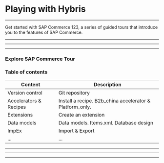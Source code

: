 # Playing with Hybris
---

Get started with SAP Commerce 123, a series of guided tours that introduce you to the features of SAP Commerce.

---
---
---

### Explore SAP Commerce Tour
### Table of contents

| Content      | Description |
| -----------                         | -----------                                                         |
| Version control                     | Git repository                                                      |
| Accelerators & Recipes              | Install a recipe. B2b_china accelerator & Platform_only.            |
| Extensions                          | Create an extension                                                 |
| Data models                         | Data models. Items.xml. Database design                             |
| ImpEx                               | Import & Export                                                     |
| ...                                 | ...                                                                 |

---
---
---
